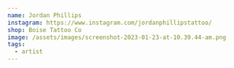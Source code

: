 ```yaml
---
name: Jordan Phillips
instagram: https://www.instagram.com/jordanphillipstattoo/
shop: Boise Tattoo Co
image: /assets/images/screenshot-2023-01-23-at-10.39.44-am.png
tags:
  - artist
---
```

